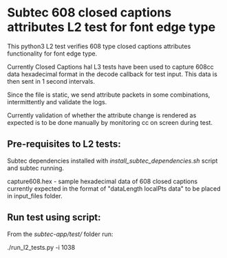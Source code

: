 # Subtec 608 closed captions attributes L2 test for font edge type

This python3 L2 test verifies 608 type closed captions attributes 
functionality for font edge type.

Currently Closed Captions hal L3 tests have been used to capture 608cc
data hexadecimal format in the decode callback for test input. This data
is then sent in 1 second intervals.

Since the file is static, we send attribute packets in some combinations,
intermittently and validate the logs. 

Currently validation of whether the attribute change is rendered as expected 
is to be done manually by monitoring cc on screen during test.

## Pre-requisites to L2 tests:

Subtec dependencies installed with *install_subtec_dependencies.sh* script
and subtec running.

capture608.hex - sample hexadecimal data of 608 closed captions currently
expected in the format of "dataLength localPts data" to be placed 
in input_files folder.

## Run test using script:

From the *subtec-app/test/* folder run:

./run_l2_tests.py -i 1038